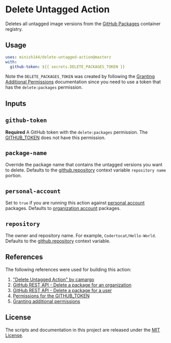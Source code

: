 # Delete Untagged Action

Deletes all untagged image versions from the [GitHub Packages][github-packages] container registry.

## Usage

```yaml
uses: minish144/delete-untagged-action@masterz
with:
  github-token: ${{ secrets.DELETE_PACKAGES_TOKEN }}
```

Note the `DELETE_PACKAGES_TOKEN` was created by following the [Granting Additional Permissions][github-granting-additional-permissions] documentation since you need to use a token that has the `delete:packages` permission.

## Inputs

## `github-token`

**Required** A GitHub token with the `delete:packages` permission. The [GITHUB_TOKEN][github-token-permissions] does not have this permission.

## `package-name`

Override the package name that contains the untagged versions you want to delete. Defaults to the [github.repository][github-context] context variable `repository name` portion.

## `personal-account`

Set to `true` if you are running this action against [personal account](https://docs.github.com/en/get-started/learning-about-github/types-of-github-accounts#personal-accounts) packages. Defaults to [organization account](https://docs.github.com/en/get-started/learning-about-github/types-of-github-accounts#organization-accounts) packages.

## `repository`

The owner and repository name. For example, `Codertocat/Hello-World`. Defaults to the [github.repository][github-context] context variable.

## References

The following references were used for building this action:

1. ["Delete Untagged Action" by camargo](https://github.com/camargo/delete-untagged-action)
1. [GitHub REST API - Delete a package for an organization](https://docs.github.com/en/rest/reference/packages#delete-a-package-for-an-organization)
1. [GitHub REST API - Delete a package for a user](https://docs.github.com/en/rest/reference/packages#delete-a-package-for-a-user)
1. [Permissions for the GITHUB_TOKEN][github-token-permissions]
1. [Granting additional permissions][github-granting-additional-permissions]

[github-context]: https://docs.github.com/en/actions/learn-github-actions/contexts#github-context
[github-granting-additional-permissions]: https://docs.github.com/en/actions/security-guides/automatic-token-authentication#granting-additional-permissions
[github-packages]: https://github.com/features/packages
[github-token-permissions]: https://docs.github.com/en/actions/security-guides/automatic-token-authentication#permissions-for-the-github_token

## License

The scripts and documentation in this project are released under the [MIT License](LICENSE).
